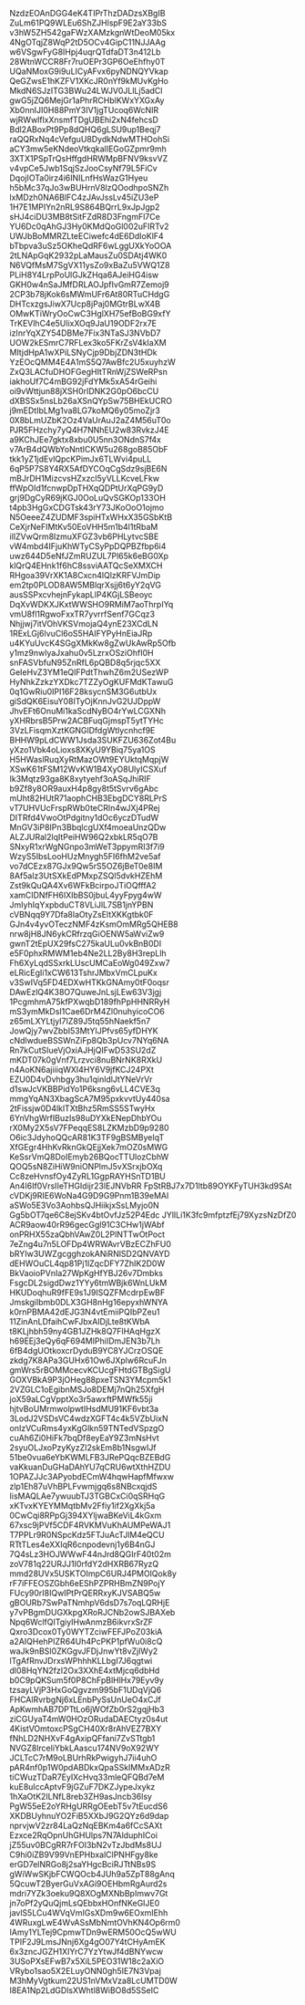 NzdzEOAnDGG4eK4TIPrThzDADzsXBgIB
ZuLm61PQ9WLEu6ShZJHlspF9E2aY33bS
v3hW5ZH542gaFWzXAMzkgnWtDeoM05kx
4NgOTqjZ8WqP2tD5OCv4GipC11NJJAAg
w6VSgwFyG8IHpj4uqrQTdfaDT3n412Lb
28WtnWCCR8Fr7ruOEPr3GP6OeEhfhy0T
UQaNMoxG9i9uLICyAFvx6pyNDNQYVkap
QeGZwsE1hKZFV1XKcJR0nYf9kMUvKgHo
MkdN6SJzITG3BWu24LWJV0JLlLj5adCl
gwG5jZQ6MejGr1aPhrRCHblKWxYXGxAy
Xb0nnIJI0H88PmY3IV1jgTUcoq6WcNIR
wjRWwlflxXnsmfTDgUBEhi2xN4fehcsD
Bdl2ABoxPt9Pp8dQHQ6gLSU9up1Beqj7
raQQRxNq4cVefguU8DydkNdwMTHOohSi
aCY3mw5eKNdeoVtkqkalIEGoGZpmr9mh
3XTX1PSpTrQsHffgdHRWMpBFNV9ksvVZ
v4vpCe5Jwb1SqjSzJooCsyNf79L5FiCv
DqojIOTa0irz4i6INILnfHsWazG1Hyeu
h5bMc37qJo3wBUHrnV8lzQOodhpoSNZh
lxMDzh0NA6BlFC4zJAvJssLv45iZU3eP
1H7E1MPIYn2nRL9S864BQrrL9xJpJgp2
sHJ4ciDU3MB8tSitFZdR8D3FngmFl7Ce
YU6Dc0qAhGJ3Hy0KMdQoGl002uFIRTv2
UWJbBoMMRZLteECiwefc4dE6DdIoKlF4
bTbpva3uSz5OKheQdRF6wLggUXkYoOOA
2tLNApGqK2932pLaMausZu0SDAtj4WK0
N6VQfMsM7SgVX11ysZo9xBaZu5VWQ1Z8
PLiH8Y4LrpPoUlGJkZHqa6AJeiHG4isw
GKH0w4nSaJMfDRLAOJpfIvGmR7Zemoj9
2CP3b78jKok6sMWmUFr6At80RTuCHdgG
DHTcxzgsJiwX7Ucp8jPaj0MGtrBLwX4B
OMwKTiWryOoCwC3HglXH75efBoBG9xfY
TrKEVlhC4e5UlixXOq9JaU19ODF2rx7E
izInrYqXZY54DBMe7Fix3NTaSJ3NVbD7
UOW2kESmrC7RFLex3ko5FKrZsV4kIaXM
MItjdHpA1wXPiLSNyCjp9DbjZDN3tHDk
YzEOcQMM4E4A1mS5Q7AwBfc2U5xuyhzW
ZxQ3LACfuDHOFGegHItTRnWjZSWeRPsn
iakhoUf7C4mBG92jFdYMk5xA54rGeihi
oi9vWttjun88jXSH0rIDNK2G0pO6bcCU
dXBSSx5nsLb26aXSnQYpSw75BHEkUCRO
j9mEDtIbLMg1va8LG7koMQ6y05moZjr3
0X8bLmUZbK2Oz4VaUrAuJ2aZ4M56uT0o
PJR5FHzchy7yQ4H7NNhEU2w83RvkzJ4E
a9KChJEe7gktx8xbu0U5nn3ONdnS7f4x
v7ArB4dQWbYoNntICKW5u268goB85ObF
tkk1yZ1jdEvlQpcKPimJx6TLWvi4puLL
6qP5P7S8Y4RX5AfDYCOqCgSdz9sjBE6N
mBJrDH1MizcvsHZxzcI5yVLLKcveLFkw
ffWpOId1fcnwpDpTHXqQDPtUrXqPG9yD
grj9DgCyR69jKGJ0OoLuQvSGKOp133OH
t4pb3HgGxCDGTsk43rY73JKoOoO1ojmo
N5OeeeZ4ZUDMF3spiHTxWHxX35GSbKtB
CeXjrNeFIMtKv50EoVHH5m1b4l1tRbaM
ilIZVwQrm8IzmuXFGZ3vb6PHLytvcSBE
vW4mbd4IFjuKhWTyCSyPpDQPBZfbp6i4
uwz644D5eNfJZmRUZUL7Pl65k6eBG0Xp
klQrQ4EHnk1f6hC8ssviAATQcSeXMXCH
RHgoa39VrXK1A8Cxcn4lQlzKRFVJmDip
em2tp0PLOD8AW5MBlqrXsjj6t6yY2qVG
ausSSPxcvhejnFykapLlP4KGjLSBeoyc
DqXvWDKXJKxtWWSHO9RMiM7aoThrpIYq
vmU8fl1RgwoFxxTR7yvrrfSenf7GCqz3
Nhjjwj7itVOhVKSVmojaQ4ynE23XCdLN
1RExLGj6lvuCl6oS5HAIFYPyHnEiaJRp
u4KYuUvcK4SGgXMkKw8gZwUkAwRp5Ofb
y1mz9nwlyaJxahu0v5LzrxOSziOhfI0H
snFASVbfuN95ZnRfL6pQBD8q5rjqc5XX
GeIeHvZ3YM1eQlFPdtThwhZ6m2USezWP
HyNhkZzkzYXDkc7TZZyOgKUFMdKTawuG
0q1GwRiu0IPI16F28ksycnSM3G6utbUx
giSdQK6EisuY08ITyOjKnnJvG2UJDppW
JhvEFt6OnuMi1kaScdNyBO4rYwLCGXNh
yXHRbrsB5Prw2ACBFuqGjmspT5ytTYHc
3VzLFisqmXztKGNGlDfdgWtlycnhcf9E
BHHW9pLdCWW1Jsda3SUKFZU636Zot4Bu
yXzo1Vbk4oLioxs8XKyU9YBiq75ya1OS
H5HWaslRuqXyRtMazOWt9EYUktqMqpjW
XSwK61tFSM12WvKW1B4XyO8UlyICSXuf
Ik3Mqtz93ga8K8xytyehf3oASqJhiRIF
b9Zf8y8OR9auxH4p8gy8t5tSvrv6gAbc
mUht82HUtR71aophCHB3EbgDCY8RLPrS
vT7UHVUcFrspRWb0teCRln4wJXj4PRej
DITRfd4VwoOtPdgitny1dOc6yczDTudW
MnGV3iP8IPn3BbqlcgUXf4moeaUnzQDw
ALZJURal2lqItPeiHW96Q2xbkLR5qO7B
SNxyR1xrWgNGnpo3mWeT3ppymRI3f7i9
WzyS5IbsLooHUzMnygh5FI6fhM2ve5af
vo7dCEzx87GJx9Qw5rS5OZ6jBeT0e8IM
8Af5alz3UtSXkEdPMxpZSQl5dvkHZEhM
Zst9kQuQA4Xv6WFkBcirpoJTiOQfffA2
xamCIDNfFH6IXIbBS0jbuL4yyFpyg4wW
JmIyhIqYxpbduCT8VLiJlL7SB1jnYPBN
cVBNqq9Y7Dfa8laOtyZsEltXKKgtbk0F
GJn4v4yvOTeczNMF4zKsmOmMRg5QHEB8
nrw8jH8JN6ykCRfrzqGiOENW5aWviZw9
gwnT2tEpUX29fsC275kaULu0vkBnB0Dl
e5F0phxRMWM1eb4Ne2LL2By8H3repLlh
Fh6XyLqdSSxrkLUscUMCaEoWg049Zxw7
eLRicEgIi1xCW613TshrJMbxVmCLpuKx
v3SwIVq5FD4EDXwHTKkGNAmy0tF0oqsr
DAwEzlQ4K38O7QuweJnLsjLEw63V3jgj
1PcgmhmA75kfPXwqbD189fhPpHHNRRyH
mS3ymMkDsI1Cae6DrM4Zl0nuhyicoCO6
z65mLXYLtjyI7IZ89J5tq55hNaekf5n7
JowQjy7wvZbbI53MtYIJPfvs65yfDHYK
cNdlwdueBSSWnZiFp8Qb3pUcv7NYq6NA
Rn7kCutSIueVjOxiAJHjQIFwD53SU2dZ
mKDT07k0gVnf7Lrzvci8nuBNrNK8RXkU
n4AoKN6ajiiiqWXI4HY6V9jfKCJ24PXt
EZU0D4vDvhbgy3hu1qinldlJtYNeVrVr
d1swJcVKBBPidYo1P6ksng6vLL4CVE3q
mmgYqAN3XbagScA7M95pxkvvtUy440sa
2tFissjw0D4lklTXtBhz5RmSS5STwyHx
6YnVhgWrfIBuzIs98uDYXkENepDhbYOu
rX0My2X5sV7FPeqqES8LZKMzbD9p9280
O6ic3JdyhoQQcAR81K3TF9gBSMByeIqT
XfGEgr4HhKvRknGkQEjjXek7mOZ0sMWG
KeSsrVmQ8DoIEmyb26BQocTTUlozCbhW
QOQ5sN8ZiHiW9niONPlmJ5vXSrxjbOXq
Cc8zeHvnsfOy4ZyRL1GgpRAYHSnTD1BU
An4I6If0VrsIIeTHGIdijr23lEJNVbRR
FpStRBJ7x7D1ltb89OYKFyTUH3kd9SAt
cVDKj9RIE6WoNa4G9D9G9Pnm1B39eMAl
aSWo5E3Vo3AohbsQJHiikjxSsLMyjo0N
Gg5bOT7qe6C8ejSKv4btOvfJz52P4Edc
JYlILi1K3fc9mfptzfEj79XyzsNzDfZ0
ACR9aow40rR96gecGgl91C3CHw1jWAbf
onPRHX55zaQbhVAwZ0L2PlNTTwOtPoct
7eZng4u7n5LOFDp4WRWAvrVBzECZhFU0
bRYIw3UWZgcgghzokANiRNlSD2QNVAYD
dEHWOuCL4qp81Pj1lZqcDFY7ZhIK2D0W
BkVaoioPVnIa27WpKgHfYBJ26v7Dmbks
FsgcDL2sigdDwz1YYy6tmWBjk6WnLUkM
HKUDoqhuR9fFE9s1J9ISQZFMcdrpEwBF
JmskgiIbmb0DLX3GH8nHg16epyxhWNYA
k0rnPBMA42dEJG3N4vtEmiiPQIbPZeu1
11ZinAnLDfaihCwFJbxAIDjLte8tKWbA
t8KLjhbh59ny4GB1JZHk8Q7FlHAqHgzX
h69EEj3eQy6qF694MIPhiIDmJEN3b7Lh
6fB4dgUOtkoxcrDyduB9YC8YJCrzOSQE
zkdg7K8APa3GUHx61Ow6JXplw6RcuFJn
gmWrs5rBOMMcecvKCUcgFHtdGTBgSigU
GOXVBkA9P3jOHeg88pxeTSN3YMcpm5k1
2VZGLC1oEgibnMSJo8DEMj7nQh25XfgH
joX59aLCgVpptXo3r5awxftPMWfk55ji
hjtvBoUMrmwolpwtIHsdMU91KF6vbt3a
3LodJ2VSDsVC4wdzXGFT4c4k5VZbUixN
onIzVCuRms4yxKgGlkn59TNTedVSpzgO
cuAh6Zi0HiFk7bqDf8eyEaY9Z3mNsHvt
2syuOLJxoPzyKyzZI2skEm8b1NsgwIJf
51be0vua6eYbKWMLFB3JRePQqcBZEBdG
vaKkuanDuGHaDAhYU7qCRU6wtXthHZDU
1OPAZJJc3APyobdECmW4hqwHapfMfwxw
zlp1Eh87uVhBPLFvwmjgq6s8NBcxqjdS
IisMAQLAe7ywuubTJ3TGBCxCi0qSRHqG
xKTvxKYEYMMqtbMv2Ffiy1if2XgXkj5a
0CwCqi8RPpGj394XYljwaBKeViL4kGxm
67xsc9jPVf5CDF4RVKMVuKhAUMPeWAJ1
T7PPLr9R0NSpcKdz5FTJuAcTJlM4eQCU
RTtTLes4eXXIqR6cnpodevnj1y6B4nGJ
7Q4sLz3HOJWWwF44nJrd8QGIrF40t02m
zoV781q22URJJ1I0rfdY2dHXRB67RyzQ
mmd28UVx5USKTOImpC6URJ4PMOlQok8y
rF7iFFEOSZGbh6eEShPZPRHBmZN9PojY
FUcy90rI8IQwIPtPrQERRxyKJVSABQ5w
gBOURb7SwPaTNmhpV6dsD7s7oqLQRHjE
y7vPBgmDUGXkpgXRoRJCNb2owSJBAXeb
Npq6WclfQITgiyIHwAnmzB6ikvrxSrZF
Qxro3Dcox0Ty0WYTZciwFEFJPoZ03kiA
a2AIQHehPIZR64Uh4PcPKP1pfWu0i8cQ
waJk9nBSI0ZKGgvJFDjJnwYt8vZjlWy2
lTgAfRnvJDrxsWPhhhKLLbgI7J6qgtwi
dl08HqYN2fzI2Ox3XXhE4xtMjcq6dbHd
b0C9pQKSum5f0P8ChFpBlHlHx79Eyv9y
tzsayLVjP3HxGoQgvzm995bF1UDqVjQ6
FHCAlRvrbgNj6xLEnbPySsUnUeO4xCJf
ApKwmhAB7DPTtLo6jWOfZb0rS2gqjHb3
ziCGUyaT4mW0HOzORudaDAECtyz0s4ut
4KistVOmtoxcPSgCH40Xr8rAhVEZ7BXY
fNhLD2NHXvF4gAxipQFfani7ZvSTtgb1
NVGZ8lrceliYbkLAascu174NV9oX92WY
JCLTcC7rM9oLBUrhRkPwigyhJ7ii4uhO
pAR4nf0p1W0pdABDkxQpaSSkIMMxADzR
tiCWuzTDaR7EyIXcHvq33mleQFQBd7eM
kuE8uIccAptvF9jGZuF7DKZJypeJxykz
1hXaOtK2ILNfL8reb3ZH9asJncb36lsy
PgW55eE2oYRHgURRgOEebT5v7tEucdS6
XKDBUyhnuYO2FiB5XXbJ9G2QYz6d9dap
nprvjwV2zr84LaQzNqEBKm4a6fCcSAXt
Ezxce2RqOpnUhGHUlps7N7AlduphICoi
jZ55uv0BCgRR7rFOI3bN2vTzJbdMs8UJ
C9hi0iZB9V99VnEPHbxalClPNHFgy8ke
erGD7elNRGo8j2saYHgcBciRJTtNBs9S
gWiWwSKjbFCWQOcb4JUh9a5ZpT88gAnq
5QcuwT2ByerGuVxAGi9OEHbmRgAurd2s
mdri7YZk3oeku9Q8XOgMXNbBpImwv7Gt
jn7oPf2yQuQjmLsQEbbxHOnfNKeGIJE0
javlS5LCu4WVqVmIGsXDm9w6EOxmIEhh
4WRuxgLwE4WvASsMbNmtOVhKN4Op6rm0
IAmy1YLTej9CpmwTDn9wERM50OcQ5wWU
TPIF2J9LmsJNnj6Xg4gO07Y4tCHyAmEK
6x3zncJGZH1XIYrC7YzYtwJf4dBNYwcw
3USoPXsEFwB7x5XiL5PEO31W18c2aXiO
VRybo1sao5X2ELuyONN0gh5IE7N3Vpaj
M3hMyVgtkum22US1nVMxVza8LcUMTD0W
I8EA1Np2LdGDlsXWhtl8WiBO8d5SSeIC
